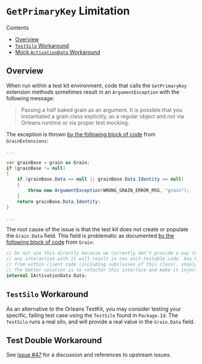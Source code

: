 # `GetPrimaryKey` Limitation

Contents

- [Overview](#overview)
- [`TestSilo` Workaround](#testsilo-workaround)
- [Mock `ActivationData` Workaround](#mock-activationdata-workaround)

## Overview

When run within a test kit environment, code that calls the `GetPrimaryKey` extension methods sometimes result in an `ArgumentException` with the following message:

> Passing a half baked grain as an argument. It is possible that you instantiated a grain class explicitly, as a regular object and not via Orleans runtime or via proper test mocking.

The exception is thrown [by the following block of code](https://github.com/dotnet/orleans/blob/v2.3.0/src/Orleans.Core.Abstractions/Core/GrainExtensions.cs#L88-L96) from `GrainExtensions`:

```csharp
...

var grainBase = grain as Grain;
if (grainBase != null)
{
    if (grainBase.Data == null || grainBase.Data.Identity == null)
    {
        throw new ArgumentException(WRONG_GRAIN_ERROR_MSG, "grain");
    }
    return grainBase.Data.Identity;
}

...
```

The root cause of the issue is that the test kit does not create or populate the `Grain.Data` field. This field is problematic as documented [by the following block of code](https://github.com/dotnet/orleans/blob/v2.3.0/src/Orleans.Core.Abstractions/Core/Grain.cs#L17-L21) from `Grain`:

```csharp
// Do not use this directly because we currently don't provide a way to inject it;
// any interaction with it will result in non unit-testable code. Any behaviour that can be accessed
// from within client code (including subclasses of this class), should be exposed through IGrainRuntime.
// The better solution is to refactor this interface and make it injectable through the constructor.
internal IActivationData Data;
```

## `TestSilo` Workaround

As an alternative to the Orleans TestKit, you may consider testing your specific, failing test case using the `TestSilo` found in `Package.Id`. The `TestSilo` runs a real silo, and will provide a real value in the `Grain.Data` field.

## Test Double Workaround

See [issue #47](https://github.com/OrleansContrib/OrleansTestKit/issues/47) for a discussion and references to upstream issues.

